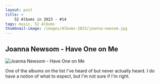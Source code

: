 ```yaml
---
layout: post 
title: >
    52 Albums in 2023 - #14
tags: music, 52 Albums
thumbnail-image: /images/Albums-2023/joanna-newsom.jpg
---
```


## Joanna Newsom - Have One on Me

![Joanna Newsom - Have One on Me](/images/Albums-2023/joanna-newsom.jpg)


One of the albums on the list I've heard of but never actually heard. I do have a notion of what to expect, but I'm not sure if I'm right.